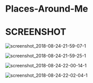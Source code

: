 # Places-Around-Me

# SCREENSHOT 
![screenshot_2018-08-24-21-59-07-1](https://user-images.githubusercontent.com/26148025/44598761-b2970a00-a7f1-11e8-8d9e-e587fd094d62.png)

![screenshot_2018-08-24-21-59-25-1](https://user-images.githubusercontent.com/26148025/44598771-bdea3580-a7f1-11e8-9d9e-3a4dd3c7ef5f.png)

![screenshot_2018-08-24-22-00-14-1](https://user-images.githubusercontent.com/26148025/44598778-c3e01680-a7f1-11e8-89e1-d3640e7357b9.png)

![screenshot_2018-08-24-22-02-04-1](https://user-images.githubusercontent.com/26148025/44598783-c9d5f780-a7f1-11e8-85bd-85ac2d0516cf.png)
